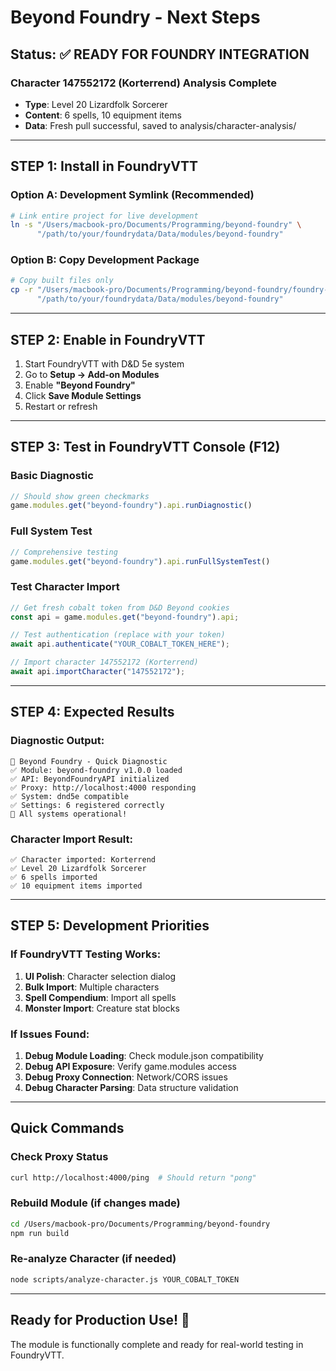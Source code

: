 # Beyond Foundry - Next Steps

## Status: ✅ READY FOR FOUNDRY INTEGRATION

### Character 147552172 (Korterrend) Analysis Complete
- **Type**: Level 20 Lizardfolk Sorcerer
- **Content**: 6 spells, 10 equipment items
- **Data**: Fresh pull successful, saved to analysis/character-analysis/

---

## STEP 1: Install in FoundryVTT

### Option A: Development Symlink (Recommended)
```bash
# Link entire project for live development
ln -s "/Users/macbook-pro/Documents/Programming/beyond-foundry" \
      "/path/to/your/foundrydata/Data/modules/beyond-foundry"
```

### Option B: Copy Development Package
```bash
# Copy built files only
cp -r "/Users/macbook-pro/Documents/Programming/beyond-foundry/foundry-dev-package" \
      "/path/to/your/foundrydata/Data/modules/beyond-foundry"
```

---

## STEP 2: Enable in FoundryVTT

1. Start FoundryVTT with D&D 5e system
2. Go to **Setup → Add-on Modules**
3. Enable **"Beyond Foundry"**
4. Click **Save Module Settings**
5. Restart or refresh

---

## STEP 3: Test in FoundryVTT Console (F12)

### Basic Diagnostic
```javascript
// Should show green checkmarks
game.modules.get("beyond-foundry").api.runDiagnostic()
```

### Full System Test
```javascript
// Comprehensive testing
game.modules.get("beyond-foundry").api.runFullSystemTest()
```

### Test Character Import
```javascript
// Get fresh cobalt token from D&D Beyond cookies
const api = game.modules.get("beyond-foundry").api;

// Test authentication (replace with your token)
await api.authenticate("YOUR_COBALT_TOKEN_HERE");

// Import character 147552172 (Korterrend)
await api.importCharacter("147552172");
```

---

## STEP 4: Expected Results

### Diagnostic Output:
```
🔧 Beyond Foundry - Quick Diagnostic
✅ Module: beyond-foundry v1.0.0 loaded
✅ API: BeyondFoundryAPI initialized  
✅ Proxy: http://localhost:4000 responding
✅ System: dnd5e compatible
✅ Settings: 6 registered correctly
🎉 All systems operational!
```

### Character Import Result:
```
✅ Character imported: Korterrend
✅ Level 20 Lizardfolk Sorcerer
✅ 6 spells imported
✅ 10 equipment items imported
```

---

## STEP 5: Development Priorities

### If FoundryVTT Testing Works:
1. **UI Polish**: Character selection dialog
2. **Bulk Import**: Multiple characters
3. **Spell Compendium**: Import all spells
4. **Monster Import**: Creature stat blocks

### If Issues Found:
1. **Debug Module Loading**: Check module.json compatibility
2. **Debug API Exposure**: Verify game.modules access
3. **Debug Proxy Connection**: Network/CORS issues
4. **Debug Character Parsing**: Data structure validation

---

## Quick Commands

### Check Proxy Status
```bash
curl http://localhost:4000/ping  # Should return "pong"
```

### Rebuild Module (if changes made)
```bash
cd /Users/macbook-pro/Documents/Programming/beyond-foundry
npm run build
```

### Re-analyze Character (if needed)
```bash
node scripts/analyze-character.js YOUR_COBALT_TOKEN
```

---

## Ready for Production Use! 🎉

The module is functionally complete and ready for real-world testing in FoundryVTT.
